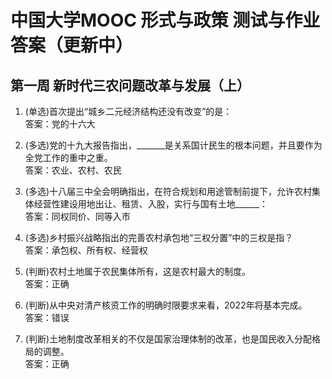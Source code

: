 # 中国大学MOOC 形式与政策 测试与作业答案（更新中）

## 第一周 新时代三农问题改革与发展（上）
1. (单选)首次提出“城乡二元经济结构还没有改变”的是：  
答案：党的十六大

2. (多选)党的十九大报告指出，_______是关系国计民生的根本问题，并且要作为全党工作的重中之重。  
答案：农业、农村、农民  

3. (多选)十八届三中全会明确指出，在符合规划和用途管制前提下，允许农村集体经营性建设用地出让、租赁、入股，实行与国有土地______：  
答案：同权同价、同等入市

4. (多选)乡村振兴战略指出的完善农村承包地“三权分置”中的三权是指？  
答案：承包权、所有权、经营权

5. (判断)农村土地属于农民集体所有，这是农村最大的制度。  
答案：正确

6. (判断)从中央对清产核资工作的明确时限要求来看，2022年将基本完成。  
答案：错误

7. (判断)土地制度改革相关的不仅是国家治理体制的改革，也是国民收入分配格局的调整。  
答案：正确

